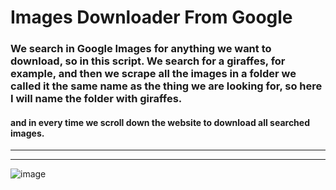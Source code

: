 # Images Downloader From Google

### We search in Google Images for anything we want to download, so in this script. We search for a giraffes, for example, and then we scrape all the images in a folder we called it the same name as the thing we are looking for, so here I will name the folder with giraffes.

#### and in every time we scroll down the website to download all searched images.
_______
_______
![image](https://user-images.githubusercontent.com/44786324/167304921-0654ed05-2b47-49f7-81fb-fcbcddd3e742.png)
